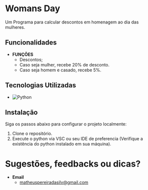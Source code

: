 # Womans Day 

Um Programa para calcular descontos em homenagem ao dia das mulheres.

## Funcionalidades

- **FUNÇÕES**
  - Descontos;
  - Caso seja mulher, recebe 20% de desconto.
  - Caso seja homem e casado, recebe 5%.


## Tecnologias Utilizadas

- ![Python](https://img.shields.io/badge/python-3670A0?style=for-the-badge&logo=python&logoColor=ffdd54)

## Instalação

Siga os passos abaixo para configurar o projeto localmente:

1. Clone o repositório.
2. Execute o python via VSC ou seu IDE de preferencia (Verifique a existência do python instalado em sua máquina).

# Sugestões, feedbacks ou dicas?

- **Email**
  - matheuspereiradasilv@gmail.com
